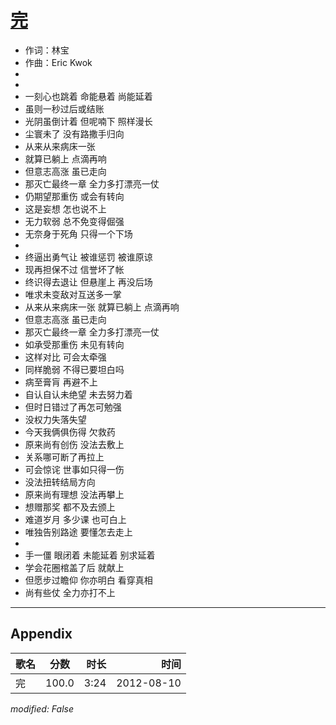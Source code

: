 # [完](https://music.163.com/song?id=64048)

* 作词：林宝
* 作曲：Eric Kwok
*
*
* 一刻心也跳着 命能悬着 尚能延着
* 虽则一秒过后或结账
* 光阴虽倒计着 但呢喃下 照样漫长
* 尘寰未了 没有路撒手归向
* 从来从来病床一张
* 就算已躺上 点滴再响
* 但意志高涨 虽已走向
* 那灭亡最终一章 全力多打漂亮一仗
* 仍期望那重伤 或会有转向
* 这是妄想 怎也说不上
* 无力软弱 总不免变得倔强
* 无奈身于死角 只得一个下场
* 
* 终逼出勇气让 被谁惩罚 被谁原谅
* 现再担保不过 信誉坏了帐
* 终识得去退让 但悬崖上 再没后场
* 唯求未变敌对互送多一掌
* 从来从来病床一张 就算已躺上 点滴再响
* 但意志高涨 虽已走向
* 那灭亡最终一章 全力多打漂亮一仗
* 如承受那重伤 未见有转向
* 这样对比 可会太牵强
* 同样脆弱 不得已要坦白吗
* 病至膏肓 再避不上
* 自认自认未绝望 未去努力着
* 但时日错过了再怎可勉强
* 没权力失落失望
* 今天我俩俱伤得 欠救药
* 原来尚有创伤 没法去敷上
* 关系哪可断了再拉上
* 可会惊诧 世事如只得一伤
* 没法扭转结局方向
* 原来尚有理想 没法再攀上
* 想赠那奖 都不及去颁上
* 难道岁月 多少课 也可白上
* 唯独告别路途 要懂怎去走上
* 
* 手一僵 眼闭着 未能延着 别求延着
* 学会花圈棺盖了后 就献上
* 但愿步过瞻仰 你亦明白 看穿真相
* 尚有些仗 全力亦打不上


---

## Appendix

|歌名|分数|时长|时间|
|:---|:---:|---:|---:|
|完|100.0|3:24|2012-08-10

*modified: False*
